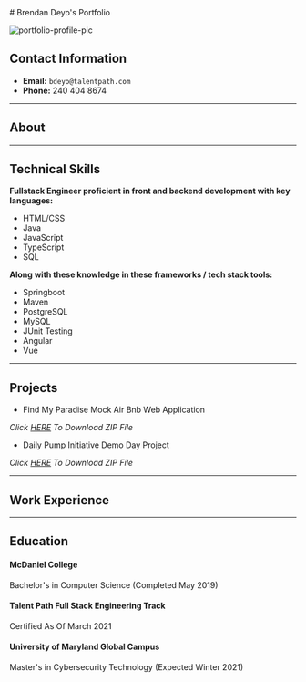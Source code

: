 <link href="style.css" rel="stylesheet">
# Brendan Deyo's Portfolio

![portfolio-profile-pic](https://media-exp1.licdn.com/dms/image/C4D03AQF-4GSnD_xtCQ/profile-displayphoto-shrink_400_400/0/1616591168288?e=1623283200&v=beta&t=mZtupgrioxXCi90SmeuamTknkADoe_4hoyKR4OaDjxg)

## Contact Information
* **Email:** `bdeyo@talentpath.com`
* **Phone:** 240 404 8674

<hr>

## About

<hr>

## Technical Skills
**Fullstack Engineer proficient in front and backend development with key languages:**
* HTML/CSS
* Java
* JavaScript
* TypeScript
* SQL

**Along with these knowledge in these frameworks / tech stack tools:**
* Springboot 
* Maven
* PostgreSQL
* MySQL
* JUnit Testing
* Angular
* Vue

<hr>

## Projects
* Find My Paradise Mock Air Bnb Web Application

*Click [HERE]() To Download ZIP File*

* Daily Pump Initiative Demo Day Project

*Click [HERE]() To Download ZIP File*

<hr>

## Work Experience

<hr>

## Education

#### McDaniel College 
Bachelor's in Computer Science (Completed May 2019)

#### Talent Path Full Stack Engineering Track 
Certified As Of March 2021

#### University of Maryland Global Campus 
Master's in Cybersecurity Technology (Expected Winter 2021)

